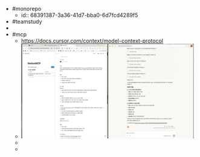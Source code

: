 - #monorepo
	- id:: 68391387-3a36-41d7-bba0-6d7fcd4289f5
- #teamstudy
-
- #mcp
	- https://docs.cursor.com/context/model-context-protocol
	- ![image.png](../assets/image_1748594832458_0.png)
	-
	-